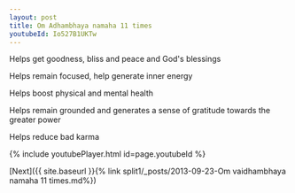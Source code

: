 ```yaml
---
layout: post
title: Om Adhambhaya namaha 11 times
youtubeId: Io527B1UKTw
---
```

 
 
Helps get goodness, bliss and peace and God's blessings
 
Helps remain focused, help generate inner energy 
 
Helps boost physical and mental health 
 
Helps remain grounded and generates a sense of gratitude towards the greater power 
 
Helps reduce bad karma
 
 
 
 


{% include youtubePlayer.html id=page.youtubeId %}
 
[Next]({{ site.baseurl }}{% link  split1/_posts/2013-09-23-Om vaidhambhaya namaha 11 times.md%})
 
